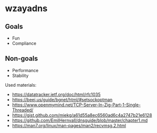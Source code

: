 # wzayadns

## Goals
* Fun
* Compliance

## Non-goals
* Performance
* Stability

Used materials:
* https://datatracker.ietf.org/doc/html/rfc1035
* https://beej.us/guide/bgnet/html/#setsockoptman
* https://www.openmymind.net/TCP-Server-In-Zig-Part-1-Single-Threaded/
* https://gist.github.com/miekg/a61d55a8ec6560ad6c4a2747b21e6128
* https://github.com/EmilHernvall/dnsguide/blob/master/chapter1.md
* https://man7.org/linux/man-pages/man2/recvmsg.2.html
